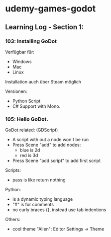 # udemy-games-godot

## Learning Log - Section 1:

### 103: Installing GoDot

Verfügbar für:
- Windows
- Mac
- Linux

Installation auch über Steam möglich

Versionen:
- Python Script
- C# Support with Mono.

### 105: Hello GoDot.

GoDot related: (GDScript)

- A script with out a node won´t be run
- Press Scene "add" to add nodes: 
    - blue is 2d
    - red is 3d 
- Press Scene "add script" to add first script 

Scripts: 
- pass is like return nothing 

Python:
- is a dynamic typing language
- "#" is for comments
- no curly braces {}, instead use tab indentions

Others:
- cool theme "Alien": Editor Settings -> Theme